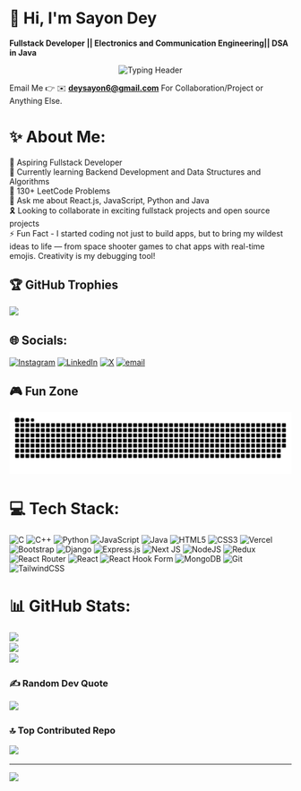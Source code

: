 # 💫 Hi, I'm Sayon Dey
**Fullstack Developer || Electronics and Communication Engineering|| DSA in Java**

<!--Typing Animation Header Here -->
<p align="center">
  <img src="https://readme-typing-svg.herokuapp.com?font=Fira+Code&size=25&duration=3000&pause=1000&color=36BCF7&center=true&vCenter=true&width=550&lines=Hi+I+am+Sayon+Dey;Full-Stack+Web+Developer;Open+Source+Contributor;MERN+Stack+Enthusiast;Let’s+Build+Cool+Stuff+Together" alt="Typing Header" />
</p>

Email Me 👉 ✉️ **deysayon6@gmail.com** For Collaboration/Project or Anything Else.


# ✨️ About Me:
🌱 Aspiring Fullstack Developer<br>🔭 Currently learning Backend Development and Data Structures and Algorithms<br>🏅 130+ LeetCode Problems<br>💭 Ask me about React.js, JavaScript, Python and Java<br>🎗 Looking to collaborate in exciting fullstack projects and open source projects<br>⚡ Fun Fact - I started coding not just to build apps, but to bring my wildest ideas to life — from space shooter games to chat apps with real-time emojis. Creativity is my debugging tool!
<br>


## 🏆 GitHub Trophies
![](https://github-profile-trophy.vercel.app/?username=SayanDey322&theme=radical&no-frame=false&no-bg=true&margin-w=4)

## 🌐 Socials:
[![Instagram](https://img.shields.io/badge/Instagram-%23E4405F.svg?logo=Instagram&logoColor=white)](https://instagram.com/annoyd216) [![LinkedIn](https://img.shields.io/badge/LinkedIn-%230077B5.svg?logo=linkedin&logoColor=white)](https://linkedin.com/in/sayon-dey-3a0876324) [![X](https://img.shields.io/badge/X-black.svg?logo=X&logoColor=white)](https://x.com/deysayan95) [![email](https://img.shields.io/badge/Email-D14836?logo=gmail&logoColor=white)](mailto:deysayon6@gmail.com) 


## 🎮 Fun Zone
<picture>
  <source media="(prefers-color-scheme: dark)" srcset="https://raw.githubusercontent.com/A-Akhil/A-Akhil/output/github-snake-dark.svg" />
  <source media="(prefers-color-scheme: light)" srcset="https://raw.githubusercontent.com/A-Akhil/A-Akhil/output/github-snake.svg" />
  <img alt="GitHub Snake Animation" src="https://raw.githubusercontent.com/A-Akhil/A-Akhil/output/github-snake.svg" />
</picture>


# 💻 Tech Stack:
![C](https://img.shields.io/badge/c-%2300599C.svg?style=for-the-badge&logo=c&logoColor=white) ![C++](https://img.shields.io/badge/c++-%2300599C.svg?style=for-the-badge&logo=c%2B%2B&logoColor=white) ![Python](https://img.shields.io/badge/python-3670A0?style=for-the-badge&logo=python&logoColor=ffdd54) ![JavaScript](https://img.shields.io/badge/javascript-%23323330.svg?style=for-the-badge&logo=javascript&logoColor=%23F7DF1E) ![Java](https://img.shields.io/badge/java-%23ED8B00.svg?style=for-the-badge&logo=openjdk&logoColor=white) ![HTML5](https://img.shields.io/badge/html5-%23E34F26.svg?style=for-the-badge&logo=html5&logoColor=white) ![CSS3](https://img.shields.io/badge/css3-%231572B6.svg?style=for-the-badge&logo=css3&logoColor=white) ![Vercel](https://img.shields.io/badge/vercel-%23000000.svg?style=for-the-badge&logo=vercel&logoColor=white) ![Bootstrap](https://img.shields.io/badge/bootstrap-%238511FA.svg?style=for-the-badge&logo=bootstrap&logoColor=white) ![Django](https://img.shields.io/badge/django-%23092E20.svg?style=for-the-badge&logo=django&logoColor=white) ![Express.js](https://img.shields.io/badge/express.js-%23404d59.svg?style=for-the-badge&logo=express&logoColor=%2361DAFB) ![Next JS](https://img.shields.io/badge/Next-black?style=for-the-badge&logo=next.js&logoColor=white) ![NodeJS](https://img.shields.io/badge/node.js-6DA55F?style=for-the-badge&logo=node.js&logoColor=white) ![Redux](https://img.shields.io/badge/redux-%23593d88.svg?style=for-the-badge&logo=redux&logoColor=white) ![React Router](https://img.shields.io/badge/React_Router-CA4245?style=for-the-badge&logo=react-router&logoColor=white) ![React](https://img.shields.io/badge/react-%2320232a.svg?style=for-the-badge&logo=react&logoColor=%2361DAFB) ![React Hook Form](https://img.shields.io/badge/React%20Hook%20Form-%23EC5990.svg?style=for-the-badge&logo=reacthookform&logoColor=white) ![MongoDB](https://img.shields.io/badge/MongoDB-%234ea94b.svg?style=for-the-badge&logo=mongodb&logoColor=white) ![Git](https://img.shields.io/badge/git-%23F05033.svg?style=for-the-badge&logo=git&logoColor=white) ![TailwindCSS](https://img.shields.io/badge/tailwindcss-%2338B2AC.svg?style=for-the-badge&logo=tailwind-css&logoColor=white)

# 📊 GitHub Stats:
![](https://github-readme-stats.vercel.app/api?username=SayanDey322&theme=codeSTACKr&hide_border=false&include_all_commits=true&count_private=false)<br/>
![](https://nirzak-streak-stats.vercel.app/?user=SayanDey322&theme=codeSTACKr&hide_border=false)<br/>
![](https://github-readme-stats.vercel.app/api/top-langs/?username=SayanDey322&theme=codeSTACKr&hide_border=false&include_all_commits=true&count_private=false&layout=compact)



### ✍️ Random Dev Quote
![](https://quotes-github-readme.vercel.app/api?type=horizontal&theme=radical)

### 🔝 Top Contributed Repo
![](https://github-contributor-stats.vercel.app/api?username=SayanDey322&limit=5&theme=dark&combine_all_yearly_contributions=true)

---
[![](https://visitcount.itsvg.in/api?id=SayanDey322&icon=0&color=0)](https://visitcount.itsvg.in)


